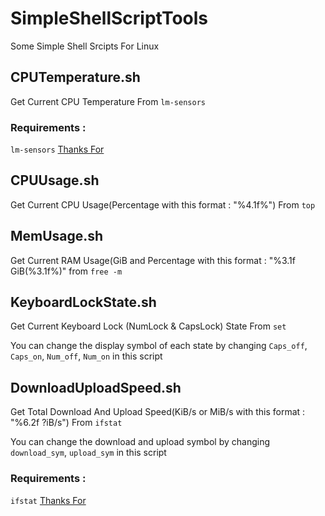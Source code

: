 # SimpleShellScriptTools
Some Simple Shell Srcipts For Linux

## CPUTemperature.sh
Get Current CPU Temperature From `lm-sensors` 

### Requirements : 
`lm-sensors` [Thanks For](https://askubuntu.com/questions/15832/how-do-i-get-the-cpu-temperature)

## CPUUsage.sh
Get Current CPU Usage(Percentage with this format : "%4.1f%") From `top` 

## MemUsage.sh 
Get Current RAM Usage(GiB and Percentage with this format : "%3.1f GiB(%3.1f%)" from `free -m`

## KeyboardLockState.sh
Get Current Keyboard Lock (NumLock & CapsLock) State From `set`

You can change the display symbol of each state by changing `Caps_off`, `Caps_on`, `Num_off`, `Num_on` in this script

## DownloadUploadSpeed.sh
Get Total Download And Upload Speed(KiB/s or MiB/s with this format : "%6.2f ?iB/s") From `ifstat` 

You can change the download and upload symbol by changing `download_sym`, `upload_sym` in this script

### Requirements :
`ifstat` [Thanks For](https://unix.stackexchange.com/questions/517352/get-current-download-speed-as-a-number)

